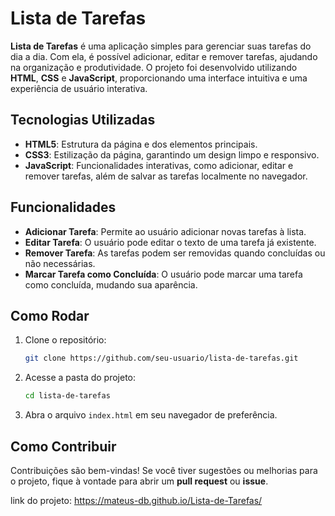 
# Lista de Tarefas

**Lista de Tarefas** é uma aplicação simples para gerenciar suas tarefas do dia a dia. Com ela, é possível adicionar, editar e remover tarefas, ajudando na organização e produtividade. O projeto foi desenvolvido utilizando **HTML**, **CSS** e **JavaScript**, proporcionando uma interface intuitiva e uma experiência de usuário interativa.

## Tecnologias Utilizadas

- **HTML5**: Estrutura da página e dos elementos principais.
- **CSS3**: Estilização da página, garantindo um design limpo e responsivo.
- **JavaScript**: Funcionalidades interativas, como adicionar, editar e remover tarefas, além de salvar as tarefas localmente no navegador.

## Funcionalidades

- **Adicionar Tarefa**: Permite ao usuário adicionar novas tarefas à lista.
- **Editar Tarefa**: O usuário pode editar o texto de uma tarefa já existente.
- **Remover Tarefa**: As tarefas podem ser removidas quando concluídas ou não necessárias.
- **Marcar Tarefa como Concluída**: O usuário pode marcar uma tarefa como concluída, mudando sua aparência.


## Como Rodar

1. Clone o repositório:
   ```bash
   git clone https://github.com/seu-usuario/lista-de-tarefas.git
   ```

2. Acesse a pasta do projeto:
   ```bash
   cd lista-de-tarefas
   ```

3. Abra o arquivo `index.html` em seu navegador de preferência.

## Como Contribuir

Contribuições são bem-vindas! Se você tiver sugestões ou melhorias para o projeto, fique à vontade para abrir um **pull request** ou **issue**.



link do projeto: https://mateus-db.github.io/Lista-de-Tarefas/
